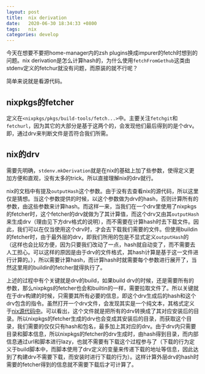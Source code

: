 ```yaml
---
layout: post
title:  nix derivation
date:   2020-06-30 18:34:33 +0800
tags:   nix 
categories: develop
---
```


今天在想要不要把home-manager内的zsh plugins换成impurer的fetch时想到的问题。nix derivation是怎么计算hash的，为什么使用`fetchFromGethub`这类由stdenv定义的fetchur就没有问题，而原装的就不行呢？

简单来说就是看源代码。

## nixpkgs的fetcher

定义在`<nixpkgs/pkgs/build-tools/fetch...>`中。主要关注`fetchgit`和`fetchurl`，因为其它的大部分是基于这两个的，会发现他们最后得到的是个drv。即，通过drv来判断文件是否符合我们所需。

## nix的drv

需要先明确，`stdenv.mkDerivation`就是在nix的基础上加了些参数，使得定义更加方便和直观，没有太多的trick。所以直接理解nix的drv就行。

nix的文档中有提及`outputHash`这个参数。由于没有去查看nix的源代码，所以这里仅是猜想。当这个参数提供的时候，以这个参数做为drv的hash，否则计算所有的参数，由这些参数来计算hash。而这样一来，当我们在一个drv里使用了nixpkgs的fetcher时，这个fetcher的drv就做为了其计算值，而这个drv又由其``outputHash``来生成drv（理由见下方drv格式的说明），而不需要在计算hash时去下载文件。因此，我们可以在仅当使用这个drv时，才会去下载我们需要的文件。但使用buildin的fetcher时，由于最外层的drv，即我们所用的包是不显式定义`outputHash`的（这样也会比较方便，因为只要我们改动了一点，hash就自动变了，而不需要去人工担心。可以这样的原因是由于drv的文件格式，其hash计算是基于这一文件进行计算的。），所以需要计算hash，而计算hash时就需要每个参数进行展开了，当然这里用的buildin的fetcher就得执行了。

上述的过程中有个关键就是drv的build，如果build drv的时候，还是需要所有的参数，那么nixpkgs的fetcher也会和builtin的一样，需要拉取文件了。所以关键就在于drv构建的时候，只需要其所有必要的信息，即这个drv生成后的hash和这个drv包含的指令。虽然打开一个drv文件，会发现其实是一个纯文本，其格式定义于[nix源代码中](https://github.com/NixOS/nix/blob/master/src/libstore/derivations.cc)。可以看出，这个文件就是把所有的drv转换成了其对应安装后的目录。所以nixpkgs的fetcher生成的drv也会变成其安装后的目录，而获取这个目录，我们需要的仅仅只有hash和包名，最多加上其对应的drv。由于drv内只需要目录和脚本信息，所以nixpkgs的fetcher的drv生成时，由hash得到目录，而内部信息通过url和脚本进行lazy，也就不需要有下载这个过程参与了（下载的行为定义于build脚本中，而脚本使用了drv定义的变量来传递下载的地址等信息，因此达到了构建drv不需要下载，而安装时进行下载的行为）。这样计算外层drv的hash时需要的fetcher得到的信息就不需要下载后才可计算了。
